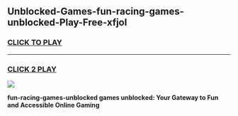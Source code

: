 
## Unblocked-Games-fun-racing-games-unblocked-Play-Free-xfjol
<h3>
<a href="https://premium76.site?title=fun-racing-games-unblocked&ref=20A">CLICK TO PLAY</a></h3>
<hr>

<h3>
<a href="https://premium76.site?title=fun-racing-games-unblocked&ref=20A">CLICK 2 PLAY</a>
  
</h3>

<a href="https://premium76.site?title=fun-racing-games-unblocked&ref=20A"><img src="https://clearcache.store/games.png"></a>


**fun-racing-games-unblocked games unblocked: Your Gateway to Fun and Accessible Online Gaming**
